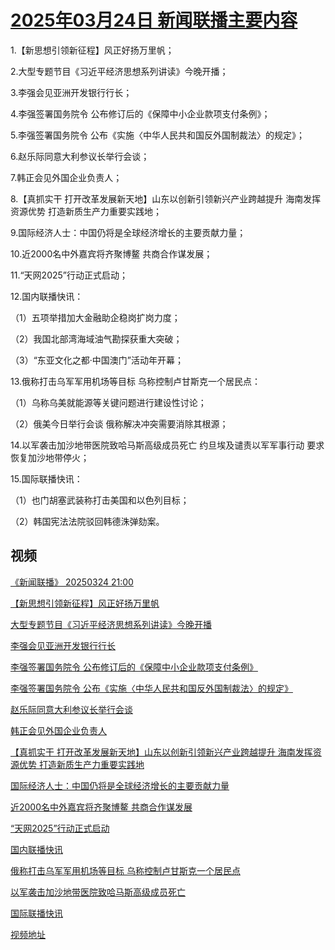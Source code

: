 # [2025年03月24日 新闻联播主要内容](https://tv.cctv.com/lm/xwlb/day/20250324.shtml)

1.【新思想引领新征程】风正好扬万里帆；

2.大型专题节目《习近平经济思想系列讲读》今晚开播；

3.李强会见亚洲开发银行行长；

4.李强签署国务院令 公布修订后的《保障中小企业款项支付条例》；

5.李强签署国务院令 公布《实施〈中华人民共和国反外国制裁法〉的规定》；

6.赵乐际同意大利参议长举行会谈；

7.韩正会见外国企业负责人；

8.【真抓实干 打开改革发展新天地】山东以创新引领新兴产业跨越提升 海南发挥资源优势 打造新质生产力重要实践地；

9.国际经济人士：中国仍将是全球经济增长的主要贡献力量；

10.近2000名中外嘉宾将齐聚博鳌 共商合作谋发展；

11.“天网2025”行动正式启动；

12.国内联播快讯：

（1）五项举措加大金融助企稳岗扩岗力度；

（2）我国北部湾海域油气勘探获重大突破；

（3）“东亚文化之都·中国澳门”活动年开幕；

13.俄称打击乌军军用机场等目标 乌称控制卢甘斯克一个居民点：

（1）乌称乌美就能源等关键问题进行建设性讨论；

（2）俄美今日举行会谈 俄称解决冲突需要消除其根源；

14.以军袭击加沙地带医院致哈马斯高级成员死亡 约旦埃及谴责以军军事行动 要求恢复加沙地带停火；

15.国际联播快讯：

（1）也门胡塞武装称打击美国和以色列目标；

（2）韩国宪法法院驳回韩德洙弹劾案。

## 视频

[《新闻联播》 20250324 21:00](https://tv.cctv.com/2025/03/24/VIDE9l8NfEbAEfUl9smGMcfg250324.shtml)

[【新思想引领新征程】风正好扬万里帆](https://tv.cctv.com/2025/03/24/VIDED3qq5EVepC6BSteQrTql250324.shtml)

[大型专题节目《习近平经济思想系列讲读》今晚开播](https://tv.cctv.com/2025/03/24/VIDEsyocAN8BCRXrSlYBs0GJ250324.shtml)

[李强会见亚洲开发银行行长](https://tv.cctv.com/2025/03/24/VIDEgFWKCj5fvBeXJj3OgM99250324.shtml)

[李强签署国务院令 公布修订后的《保障中小企业款项支付条例》](https://tv.cctv.com/2025/03/24/VIDEck41o1mnA20tU66OTYLj250324.shtml)

[李强签署国务院令 公布《实施〈中华人民共和国反外国制裁法〉的规定》](https://tv.cctv.com/2025/03/24/VIDEHKVbyIa9IQFoErUbvlSL250324.shtml)

[赵乐际同意大利参议长举行会谈](https://tv.cctv.com/2025/03/24/VIDEnjueuZJoUs9Y8iE0F3bw250324.shtml)

[韩正会见外国企业负责人](https://tv.cctv.com/2025/03/24/VIDEqHQqb7hwZVJUpyxfjWtB250324.shtml)

[【真抓实干 打开改革发展新天地】山东以创新引领新兴产业跨越提升 海南发挥资源优势 打造新质生产力重要实践地](https://tv.cctv.com/2025/03/24/VIDETMmLC9Nx5PJrgjqZU6nh250324.shtml)

[国际经济人士：中国仍将是全球经济增长的主要贡献力量](https://tv.cctv.com/2025/03/24/VIDEBsCRqXjjQjlAdX3YZUv9250324.shtml)

[近2000名中外嘉宾将齐聚博鳌 共商合作谋发展](https://tv.cctv.com/2025/03/24/VIDEjNzUIqO4Av4yQEKNFKHx250324.shtml)

[“天网2025”行动正式启动](https://tv.cctv.com/2025/03/24/VIDE82UcPruf9JHoV8C1ljQ5250324.shtml)

[国内联播快讯](https://tv.cctv.com/2025/03/24/VIDEc79V4XuFulciL4HZGjyN250324.shtml)

[俄称打击乌军军用机场等目标 乌称控制卢甘斯克一个居民点](https://tv.cctv.com/2025/03/24/VIDEcKkbNKP1LETSZnjzIS3N250324.shtml)

[以军袭击加沙地带医院致哈马斯高级成员死亡](https://tv.cctv.com/2025/03/24/VIDEPu5Db7fAG9WheAzFuPfa250324.shtml)

[国际联播快讯](https://tv.cctv.com/2025/03/24/VIDE2tEbThWo6pLGLVLIzzSe250324.shtml)

[视频地址](https://tv.cctv.com/lm/xwlb/day/20250324.shtml) 

